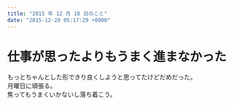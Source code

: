 ```yaml
---
title: "2015 年 12 月 18 日のこと"
date: "2015-12-20 05:17:29 +0900"
---
```


# 仕事が思ったよりもうまく進まなかった

もっとちゃんとした形できり良くしようと思ってたけどだめだった。  
月曜日に頑張る。  
焦ってもうまくいかないし落ち着こう。
